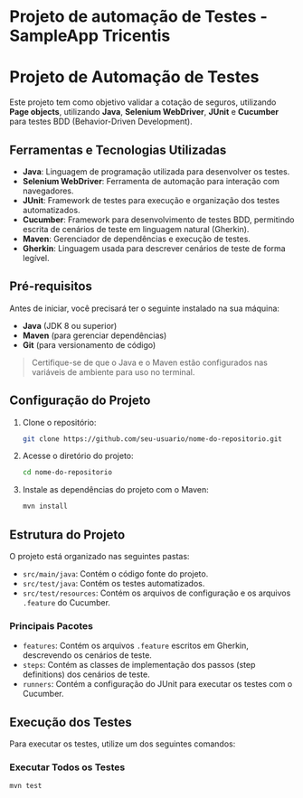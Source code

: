  # Projeto de automação de Testes - SampleApp Tricentis

# Projeto de Automação de Testes

Este projeto tem como objetivo validar a cotação de seguros, utilizando **Page objects**, utilizando **Java**, **Selenium WebDriver**, **JUnit** e **Cucumber** para testes BDD (Behavior-Driven Development).

## Ferramentas e Tecnologias Utilizadas

- **Java**: Linguagem de programação utilizada para desenvolver os testes.
- **Selenium WebDriver**: Ferramenta de automação para interação com navegadores.
- **JUnit**: Framework de testes para execução e organização dos testes automatizados.
- **Cucumber**: Framework para desenvolvimento de testes BDD, permitindo escrita de cenários de teste em linguagem natural (Gherkin).
- **Maven**: Gerenciador de dependências e execução de testes.
- **Gherkin**: Linguagem usada para descrever cenários de teste de forma legível.

## Pré-requisitos

Antes de iniciar, você precisará ter o seguinte instalado na sua máquina:

- **Java** (JDK 8 ou superior)
- **Maven** (para gerenciar dependências)
- **Git** (para versionamento de código)

> Certifique-se de que o Java e o Maven estão configurados nas variáveis de ambiente para uso no terminal.

## Configuração do Projeto

1. Clone o repositório:

    ```bash
    git clone https://github.com/seu-usuario/nome-do-repositorio.git
    ```

2. Acesse o diretório do projeto:

    ```bash
    cd nome-do-repositorio
    ```

3. Instale as dependências do projeto com o Maven:

    ```bash
    mvn install
    ```

## Estrutura do Projeto

O projeto está organizado nas seguintes pastas:

- `src/main/java`: Contém o código fonte do projeto.
- `src/test/java`: Contém os testes automatizados.
- `src/test/resources`: Contém os arquivos de configuração e os arquivos `.feature` do Cucumber.

### Principais Pacotes

- `features`: Contém os arquivos `.feature` escritos em Gherkin, descrevendo os cenários de teste.
- `steps`: Contém as classes de implementação dos passos (step definitions) dos cenários de teste.
- `runners`: Contém a configuração do JUnit para executar os testes com o Cucumber.

## Execução dos Testes

Para executar os testes, utilize um dos seguintes comandos:

### Executar Todos os Testes

```bash
mvn test
